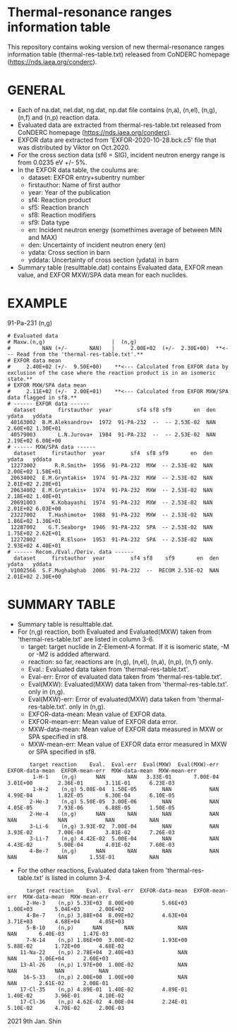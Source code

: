 # Thermal-resonance ranges information table
This repository contains woking version of new thermal-resonance ranges information table (thermal-res-table.txt) released from CoNDERC homepage (https://nds.iaea.org/conderc).

# GENERAL
- Each of na.dat, nel.dat, ng.dat, np.dat file contains (n,a), (n,el), (n,g), (n,f) and (n,p) reaction data.
- Evaluated data are extracted from thermal-res-table.txt released from CoNDERC homepage (https://nds.iaea.org/conderc).
- EXFOR data are extracted from 'EXFOR-2020-10-28.bck.c5' file that was distributed by Viktor on Oct.2020.
- For the cross section data (sf6 = SIG), incident neutron energy range is from 0.0235 eV +/- 5%.
- In the EXFOR data table, the coulums are:
  -  dataset: EXFOR entry+subentry number
  -  firstauthor: Name of first author
  -  year: Year of the publication
  -  sf4: Reaction product
  -  sf5: Reaction branch
  -  sf8: Reaction modifiers
  -  sf9: Data type
  -  en: Incident neutron energy (somethimes average of between MIN and MAX)
  -  den: Uncertainty of incident neutron enery (en)
  -  ydata: Cross section in barn
  -  yddata: Uncertainty of cross section (ydata) in barn
- Summary table (resulttable.dat) contains Evaluated data, EXFOR mean value, and EXFOR MXW/SPA data mean for each nuclides.

# EXAMPLE
91-Pa-231 (n,g)
```
# Evaluated data
# Maxw.(n,g)                     |  (n,g)
#          NAN (+/-       NAN)   |     2.00E+02  (+/-  2.30E+00)  **<--- Read from the 'thermal-res-table.txt'.**
# EXFOR data mean
#     2.40E+02 (+/-  9.50E+00)    **<--- Calculated from EXFOR data by exclusion of the case where the reaction product is in an isomeric state.**
# EXFOR MXW/SPA data mean
#     2.11E+02 (+/-  2.00E+01)    **<--- Calculated from EXFOR MXW/SPA data flagged in sf8.**
# ------ EXFOR data ------
  dataset       firstauthor  year        sf4 sf8 sf9       en  den    ydata   yddata
 40163002  B.M.Aleksandrov+  1972  91-PA-232  --  -- 2.53E-02  NAN 2.60E+02 1.30E+01 
 40579003       L.N.Jurova+  1984  91-PA-232  --  -- 2.53E-02  NAN 2.19E+02 6.00E+00
# ------ MXW/SPA data ------
  dataset     firstauthor  year        sf4  sf8 sf9       en  den    ydata   yddata  
 12273002      R.R.Smith+  1956  91-PA-232  MXW  -- 2.53E-02  NAN 2.00E+02 1.50E+01 
 20634002  E.M.Gryntakis+  1974  91-PA-232  MXW  -- 2.53E-02  NAN 2.01E+02 2.20E+01 
 20634002  E.M.Gryntakis+  1974  91-PA-232  MXW  -- 2.53E-02  NAN 2.18E+02 1.40E+01 
 20691003     K.Kobayashi  1974  91-PA-232  MXW  -- 2.53E-02  NAN 2.01E+02 6.03E+00 
 23227002    T.Hashimoto+  1988  91-PA-232  MXW  -- 2.53E-02  NAN 1.86E+02 1.30E+01 
 12287002    G.T.Seaborg+  1946  91-PA-232  SPA  -- 2.53E-02  NAN 1.75E+02 2.62E+01 
 12272002        R.Elson+  1953  91-PA-232  SPA  -- 2.53E-02  NAN 2.93E+02 4.40E+01 
# ------ Recom./Eval./Deriv. data ------
  dataset     firstauthor  year        sf4 sf8    sf9       en  den    ydata   yddata  
 V1002566  S.F.Mughabghab  2006  91-PA-232  --  RECOM 2.53E-02  NAN 2.01E+02 2.30E+00
```

# SUMMARY TABLE
- Summary table is resulttable.dat.
- For (n,g) reaction, both Evaluated and Evaluated(MXW) taken from 'thermal-res-table.txt' are listed in column 3-6.
  -  target: target nuclide in Z-Element-A format. If it is isomeric state, -M or -M2 is addded afterward.
  -  reaction: so far, reactions are (n,g), (n,el), (n,a), (n,p), (n,f) only.
  -  Eval.: Evaluated data taken from 'thermal-res-table.txt'.
  -  Eval-err: Error of evaluated data taken from 'thermal-res-table.txt'.
  -  Eval(MXW): Evaluated(MXW) data taken from 'thermal-res-table.txt'. only in (n,g).
  -  Eval(MXW)-err: Error of evaluated(MXW) data taken from 'thermal-res-table.txt'. only in (n,g).
  -  EXFOR-data-mean: Mean value of EXFOR data.
  -  EXFOR-mean-err: Mean value of EXFOR data error.
  -  MXW-data-mean: Mean value of EXFOR data measured in MXW or SPA specified in sf8.
  -  MXW-mean-err: Mean value of EXFOR data error measured in MXW or SPA specified in sf8.
```
       target reaction    Eval.  Eval-err  Eval(MXW)  Eval(MXW)-err  EXFOR-data-mean  EXFOR-mean-err  MXW-data-mean  MXW-mean-err
        1-H-1    (n,g)      NAN       NAN   3.33E-01       7.00E-04         3.01E+00        2.36E-01       3.11E-01      6.23E-03
        1-H-2    (n,g) 5.08E-04  1.50E-05        NAN            NAN         4.99E-04        1.82E-05       6.30E-04      6.10E-05
       2-He-3    (n,g) 5.50E-05  3.00E-06        NAN            NAN         4.05E-05        7.93E-06       6.88E-05      1.50E-05
       2-He-4    (n,g)      NAN       NAN        NAN            NAN              NAN             NAN            NAN           NAN
       3-Li-6    (n,g) 3.93E-02  7.00E-04        NAN            NAN         3.93E-02        7.00E-04       3.81E-02      7.26E-03
       3-Li-7    (n,g) 4.42E-02  5.00E-04        NAN            NAN         4.43E-02        5.00E-04       4.01E-02      7.60E-03
       4-Be-7    (n,g)      NAN       NAN        NAN            NAN              NAN             NAN       1.55E-01           NAN
```
- For the other reactions, Evaluated data taken from 'thermal-res-table.txt' is listed in column 3-4.
```
      target reaction    Eval.  Eval-err  EXFOR-data-mean  EXFOR-mean-err  MXW-data-mean  MXW-mean-err
      2-He-3    (n,p) 5.33E+03  8.00E+00         5.66E+03        1.00E+03       5.04E+03      2.00E+02
      4-Be-7    (n,p) 3.88E+04  8.09E+02         4.63E+04        3.71E+03       4.68E+04      4.05E+03
      5-B-10    (n,p)      NAN       NAN              NAN             NAN       6.40E-03      1.47E-03
      7-N-14    (n,p) 1.86E+00  3.00E-02         1.93E+00        5.88E-02       1.72E+00      4.68E-02
    11-Na-22    (n,p) 2.78E+04  2.40E+03              NAN             NAN       3.06E+04      2.60E+03
    13-Al-26    (n,p) 1.97E+00  1.00E-02              NAN             NAN            NAN           NAN
     16-S-33    (n,p) 2.00E+00  1.00E+00              NAN             NAN       2.61E-02      2.00E-01
    17-Cl-35    (n,p) 4.89E-01  1.40E-02         4.89E-01        1.40E-02       3.96E-01      4.10E-02
    17-Cl-36    (n,p) 4.62E-02  4.00E-04         2.24E-01        5.10E-02       4.70E-02      2.00E-03
```
 
2021 9th Jan.
Shin

